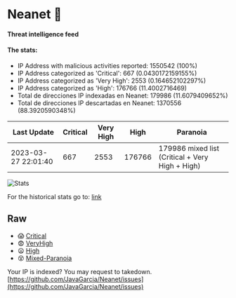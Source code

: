 # Neanet :hocho:
#### Threat intelligence feed
#### The stats:

- IP Address with malicious activities reported: 1550542 (100%)
- IP Address categorized as 'Critical':  667 (0.0430172159155%)
- IP Address categorized as 'Very High':  2553 (0.164652102297%)
- IP Address categorized as 'High':  176766 (11.4002716469)
- Total de direcciones IP indexadas en Neanet:  179986 (11.6079409652%)
- Total de direcciones IP descartadas en Neanet:  1370556 (88.3920590348%)

| Last Update | Critical | Very High | High | Paranoia |
| --- | --- | --- | --- | --- |
| 2023-03-27 22:01:40 | 667 | 2553 | 176766 | 179986 mixed list (Critical + Very High + High)|

![Stats](https://docs.google.com/spreadsheets/d/e/2PACX-1vSnaNMIXVabIpDJjufMlzH7poXnshF3mgd8Is1g9ytUEzVsP5my4Trn8f-xkoLLQ38xpL3HtmUexLo6/pubchart?oid=501124687&format=image)

For the historical stats go to: [link](/stats.csv)
## Raw
- :scream: [Critical](https://raw.githubusercontent.com/JavaGarcia/Neanet/master/blacklists/neanet_critical.txt)
- :fearful: [VeryHigh](https://raw.githubusercontent.com/JavaGarcia/Neanet/master/blacklists/neanet_veryHigh.txtt)
- :frowning: [High](https://raw.githubusercontent.com/JavaGarcia/Neanet/master/blacklists/neanet_high.txt)
- :dizzy_face: [Mixed-Paranoia](https://raw.githubusercontent.com/JavaGarcia/Neanet/master/blacklists/neanet_all.txt)


Your IP is indexed? You may request to takedown. [https://github.com/JavaGarcia/Neanet/issues](https://github.com/JavaGarcia/Neanet/issues)

























































































































































































































































































































































































































































































































































































































































































































































































































































































































































































































































































































































































































































































































































































































































































































































































































































































































































































































































































































































































































































































































































































































































































































































































































































































































































































































































































































































































































































































































































































































































































































































































































































































































































































































































































































































































































































































































































































































































































































































































































































































































































































































































































































































































































































































































































































































































































































































































































































































































































































































































































































































































































































































































































































































































































































































































































































































































































































































































































































































































































































































































































































































































































































































































































































































































































































































































































































































































































































































































































































































































































































































































































































































































































































































































































































































































































































































































































































































































































































































































































































































































































































































































































































































































































































































































































































































































































































































































































































































































































































































































































































































































































































































































































































































































































































































































































































































































































































































































































































































































































































































































































































































































































































































































